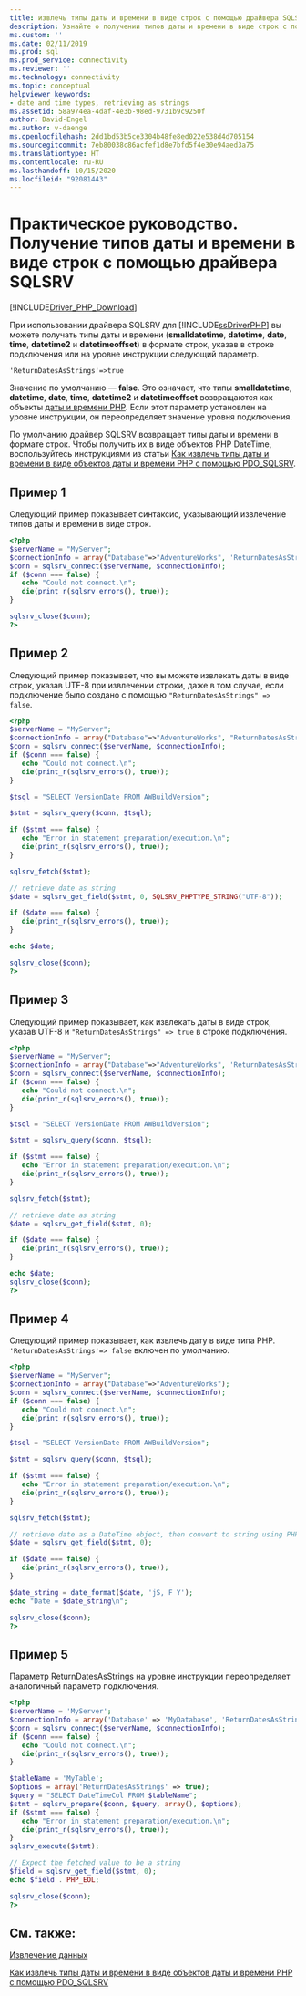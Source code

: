 ```yaml
---
title: извлечь типы даты и времени в виде строк с помощью драйвера SQLSRV
description: Узнайте о получении типов даты и времени в виде строк с помощью драйвера SQLSRV для PHP для SQL Server.
ms.custom: ''
ms.date: 02/11/2019
ms.prod: sql
ms.prod_service: connectivity
ms.reviewer: ''
ms.technology: connectivity
ms.topic: conceptual
helpviewer_keywords:
- date and time types, retrieving as strings
ms.assetid: 58a974ea-4daf-4e3b-98ed-9731b9c9250f
author: David-Engel
ms.author: v-daenge
ms.openlocfilehash: 2dd1bd53b5ce3304b48fe8ed022e538d4d705154
ms.sourcegitcommit: 7eb80038c86acfef1d8e7bfd5f4e30e94aed3a75
ms.translationtype: HT
ms.contentlocale: ru-RU
ms.lasthandoff: 10/15/2020
ms.locfileid: "92081443"
---
```

# <a name="how-to-retrieve-date-and-time-types-as-strings-using-the-sqlsrv-driver"></a>Практическое руководство. Получение типов даты и времени в виде строк с помощью драйвера SQLSRV
[!INCLUDE[Driver_PHP_Download](../../includes/driver_php_download.md)]

При использовании драйвера SQLSRV для [!INCLUDE[ssDriverPHP](../../includes/ssdriverphp_md.md)] вы можете получать типы даты и времени (**smalldatetime**, **datetime**, **date**, **time**, **datetime2** и **datetimeoffset**) в формате строк, указав в строке подключения или на уровне инструкции следующий параметр.

```
'ReturnDatesAsStrings'=>true
```

Значение по умолчанию — **false**. Это означает, что типы **smalldatetime**, **datetime**, **date**, **time**, **datetime2** и **datetimeoffset** возвращаются как объекты [даты и времени PHP](http://php.net/manual/en/class.datetime.php). Если этот параметр установлен на уровне инструкции, он переопределяет значение уровня подключения.

По умолчанию драйвер SQLSRV возвращает типы даты и времени в формате строк. Чтобы получить их в виде объектов PHP DateTime, воспользуйтесь инструкциями из статьи [ Как извлечь типы даты и времени в виде объектов даты и времени PHP с помощью PDO_SQLSRV](../../connect/php/how-to-retrieve-datetime-objects-using-pdo-sqlsrv-driver.md).

## <a name="example-1"></a>Пример 1
Следующий пример показывает синтаксис, указывающий извлечение типов даты и времени в виде строк.

```php
<?php
$serverName = "MyServer";
$connectionInfo = array("Database"=>"AdventureWorks", 'ReturnDatesAsStrings '=> true);
$conn = sqlsrv_connect($serverName, $connectionInfo);
if ($conn === false) {
   echo "Could not connect.\n";
   die(print_r(sqlsrv_errors(), true));
}

sqlsrv_close($conn);
?>
```

## <a name="example-2"></a>Пример 2
Следующий пример показывает, что вы можете извлекать даты в виде строк, указав UTF-8 при извлечении строки, даже в том случае, если подключение было создано с помощью `"ReturnDatesAsStrings" => false`.

```php
<?php
$serverName = "MyServer";
$connectionInfo = array("Database"=>"AdventureWorks", "ReturnDatesAsStrings" => false);
$conn = sqlsrv_connect($serverName, $connectionInfo);
if ($conn === false) {
   echo "Could not connect.\n";
   die(print_r(sqlsrv_errors(), true));
}

$tsql = "SELECT VersionDate FROM AWBuildVersion";

$stmt = sqlsrv_query($conn, $tsql);

if ($stmt === false) {
   echo "Error in statement preparation/execution.\n";
   die(print_r(sqlsrv_errors(), true));
}

sqlsrv_fetch($stmt);

// retrieve date as string
$date = sqlsrv_get_field($stmt, 0, SQLSRV_PHPTYPE_STRING("UTF-8"));

if ($date === false) {
   die(print_r(sqlsrv_errors(), true));
}

echo $date;

sqlsrv_close($conn);
?>
```

## <a name="example-3"></a>Пример 3
Следующий пример показывает, как извлекать даты в виде строк, указав UTF-8 и `"ReturnDatesAsStrings" => true` в строке подключения.

```php
<?php
$serverName = "MyServer";
$connectionInfo = array("Database"=>"AdventureWorks", 'ReturnDatesAsStrings'=> true, "CharacterSet" => 'utf-8');
$conn = sqlsrv_connect($serverName, $connectionInfo);
if ($conn === false) {
   echo "Could not connect.\n";
   die(print_r(sqlsrv_errors(), true));
}

$tsql = "SELECT VersionDate FROM AWBuildVersion";

$stmt = sqlsrv_query($conn, $tsql);

if ($stmt === false) {
   echo "Error in statement preparation/execution.\n";
   die(print_r(sqlsrv_errors(), true));
}

sqlsrv_fetch($stmt);

// retrieve date as string
$date = sqlsrv_get_field($stmt, 0);

if ($date === false) {
   die(print_r(sqlsrv_errors(), true));
}

echo $date;
sqlsrv_close($conn);
?>
```

## <a name="example-4"></a>Пример 4
Следующий пример показывает, как извлечь дату в виде типа PHP. `'ReturnDatesAsStrings'=> false` включен по умолчанию.

```php
<?php
$serverName = "MyServer";
$connectionInfo = array("Database"=>"AdventureWorks");
$conn = sqlsrv_connect($serverName, $connectionInfo);
if ($conn === false) {
   echo "Could not connect.\n";
   die(print_r(sqlsrv_errors(), true));
}

$tsql = "SELECT VersionDate FROM AWBuildVersion";

$stmt = sqlsrv_query($conn, $tsql);

if ($stmt === false) {
   echo "Error in statement preparation/execution.\n";
   die(print_r(sqlsrv_errors(), true));
}

sqlsrv_fetch($stmt);

// retrieve date as a DateTime object, then convert to string using PHP's date_format function
$date = sqlsrv_get_field($stmt, 0);

if ($date === false) {
   die(print_r(sqlsrv_errors(), true));
}

$date_string = date_format($date, 'jS, F Y');
echo "Date = $date_string\n";

sqlsrv_close($conn);
?>
```

## <a name="example-5"></a>Пример 5
Параметр ReturnDatesAsStrings на уровне инструкции переопределяет аналогичный параметр подключения.

```php
<?php
$serverName = 'MyServer';
$connectionInfo = array('Database' => 'MyDatabase', 'ReturnDatesAsStrings' => false);
$conn = sqlsrv_connect($serverName, $connectionInfo);
if ($conn === false) {
   echo "Could not connect.\n";
   die(print_r(sqlsrv_errors(), true));
}

$tableName = 'MyTable';
$options = array('ReturnDatesAsStrings' => true);
$query = "SELECT DateTimeCol FROM $tableName";
$stmt = sqlsrv_prepare($conn, $query, array(), $options);
if ($stmt === false) {
   echo "Error in statement preparation/execution.\n";
   die(print_r(sqlsrv_errors(), true));
}
sqlsrv_execute($stmt);

// Expect the fetched value to be a string
$field = sqlsrv_get_field($stmt, 0);
echo $field . PHP_EOL;

sqlsrv_close($conn);
?>
```

## <a name="see-also"></a>См. также:
[Извлечение данных](../../connect/php/retrieving-data.md)

[Как извлечь типы даты и времени в виде объектов даты и времени PHP с помощью PDO_SQLSRV](../../connect/php/how-to-retrieve-datetime-objects-using-pdo-sqlsrv-driver.md)
